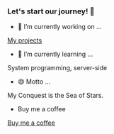 ### Let's start our journey! 👋


- 🔭 I’m currently working on ...

[My projects](https://github.com/search?o=desc&q=language%3Anim+user%3Axflywind+user%3Aplanety&s=updated&type=Repositories)

- 🌱 I’m currently learning ...

System programming, server-side

- 😄 Motto ...

My Conquest is the Sea of Stars.

- Buy me a coffee

[Buy me a coffee](https://github.com/planety/prologue#donations)
